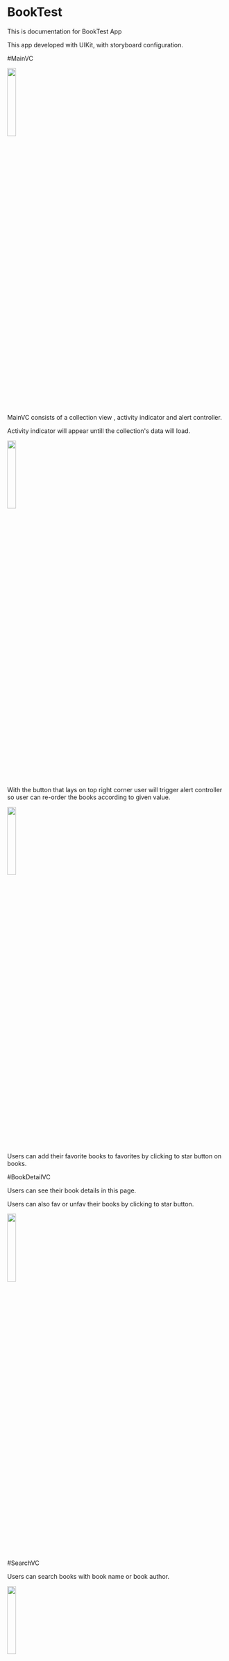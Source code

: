 # BookTest

This is documentation for BookTest App

This app developed with UIKit, with storyboard configuration.

#MainVC

<img src="https://img.onl/h777ry" width="20%"></img>

MainVC consists of a collection view , activity indicator and alert controller.

Activity indicator will appear untill the collection's data will load.

<img src="https://img.onl/VuyRKD" width="20%"></img>

With the button that lays on top right corner user will trigger alert controller so user can re-order the books according to given value.

<img src="https://img.onl/LqejgZ" width="20%"></img>

Users can add their favorite books to favorites by clicking to star button on books.


#BookDetailVC

Users can see their book details in this page.

Users can also fav or unfav their books by clicking to star button.

<img src="https://img.onl/mvE1g5" width="20%"></img>


#SearchVC

Users can search books with book name or book author.

<img src="https://img.onl/Tb3Yw1" width="20%"></img>


#FavoriteVC

Users can see their favorite books on this page.

When there are no fav books there will be a message on view.

<img src="https://img.onl/hP5eNi" width="20%"></img>

If any book are favorite book then users can see their books.

<img src="https://img.onl/LHz9kU" width="20%"></img>
